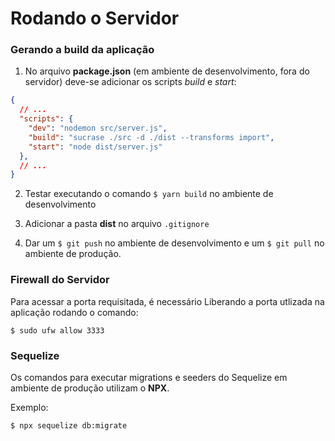 # Rodando o Servidor

### Gerando a build da aplicação

1. No arquivo **package.json** (em ambiente de desenvolvimento, fora do servidor) deve-se adicionar os scripts *build* e *start*:

```json
{
  // ...
  "scripts": {
    "dev": "nodemon src/server.js",
    "build": "sucrase ./src -d ./dist --transforms import",
    "start": "node dist/server.js"
  },
  // ...
}
```

2. Testar executando o comando `$ yarn build` no ambiente de desenvolvimento

3. Adicionar a pasta **dist** no arquivo `.gitignore`

4. Dar um `$ git push` no ambiente de desenvolvimento e um `$ git pull` no ambiente de produção.

### Firewall do Servidor

Para acessar a porta requisitada, é necessário Liberando a porta utlizada na aplicação rodando o comando:

```
$ sudo ufw allow 3333
```

### Sequelize

Os comandos para executar migrations e seeders do Sequelize em ambiente de produção utilizam o **NPX**. 

Exemplo:

`$ npx sequelize db:migrate`